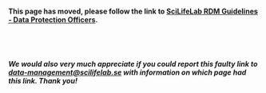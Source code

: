 #### This page has moved, please follow the link to **[SciLifeLab RDM Guidelines - Data Protection Officers](https://data-guidelines.scilifelab.se/topics/university-rdm-resources/#data-protection-officers)**.
<br/><br/>

##### We would also very much appreciate if you could report this faulty link to **[data-management@scilifelab.se](mailto:data-management@scilifelab.se?subject=DSW:%20Faulty%20link)** with information on which page had this link. Thank you!